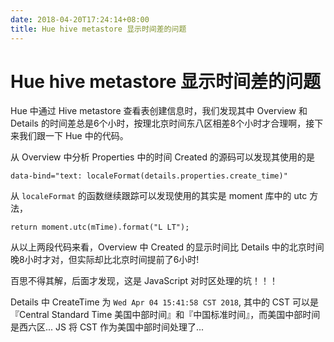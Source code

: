 ```yaml
---
date: 2018-04-20T17:24:14+08:00
title: Hue hive metastore 显示时间差的问题
---
```


# Hue hive metastore 显示时间差的问题

Hue 中通过 Hive metastore 查看表创建信息时，我们发现其中 Overview 和 Details 的时间差总是6个小时，按理北京时间东八区相差8个小时才合理啊，接下来我们跟一下 Hue 中的代码。

从 Overview 中分析 Properties 中的时间 Created 的源码可以发现其使用的是
```
data-bind="text: localeFormat(details.properties.create_time)"
```

从 `localeFormat` 的函数继续跟踪可以发现使用的其实是 moment 库中的 utc 方法， 
```
return moment.utc(mTime).format("L LT");
```

从以上两段代码来看，Overview 中 Created 的显示时间比 Details 中的北京时间晚8小时才对，但实际却比北京时间提前了6小时!

百思不得其解，后面才发现，这是 JavaScript 对时区处理的坑！！！

Details 中 CreateTime 为 `Wed Apr 04 15:41:58 CST 2018`, 其中的 CST 可以是『Central Standard Time 美国中部时间』和『中国标准时间』，而美国中部时间是西六区... JS 将 CST 作为美国中部时间处理了...